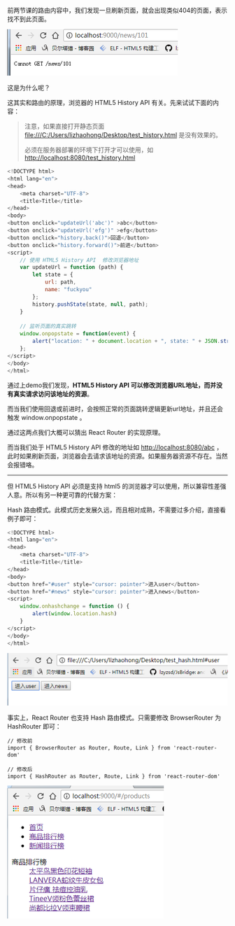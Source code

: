 前两节课的路由内容中，我们发现一旦刷新页面，就会出现类似404的页面，表示找不到此页面。

![](/assets/wuashusdauhsaduhadshu.png)

这是为什么呢？

这其实和路由的原理，浏览器的 HTML5 History API 有关。先来试试下面的内容：

> 注意，如果直接打开静态页面[ file:///C:/Users/lizhaohong/Desktop/test\_history.html](file:///C:/Users/lizhaohong/Desktop/test_history.html) 是没有效果的。
>
> 必须在服务器部署的环境下打开才可以使用，如 [http://localhost:8080/test\_history.html](http://localhost:8080/test_history.html)

```js
<!DOCTYPE html>
<html lang="en">
<head>
    <meta charset="UTF-8">
    <title>Title</title>    
</head>
<body>
<button onclick="updateUrl('abc')" >abc</button>
<button onclick="updateUrl('efg')" >efg</button>
<button onclick="history.back()">回退</button>
<button onclick="history.forward()">前进</button>
<script>
    // 使用 HTML5 History API  修改浏览器地址
    var updateUrl = function (path) {
        let state = {
            url: path,
            name: "fuckyou"
        };
        history.pushState(state, null, path);
    }

    // 监听页面的真实跳转
    window.onpopstate = function(event) {
        alert("location: " + document.location + ", state: " + JSON.stringify(event.state));
    };
</script>
</body>
</html>
```

通过上demo我们发现，**HTML5 History API  可以修改浏览器URL地址，而并没有真实请求访问该地址的资源**。

而当我们使用回退或前进时，会按照正常的页面跳转逻辑更新url地址，并且还会触发 window.onpopstate 。

通过这两点我们大概可以猜出 React Router 的实现原理。

而当我们处于 HTML5 History API  修改的地址如 [http://localhost:8080/abc](http://localhost:8080/abc) ，此时如果刷新页面，浏览器会去请求该地址的资源。如果服务器资源不存在。当然会报错咯。

---

但 HTML5 History API 必须是支持 html5 的浏览器才可以使用，所以兼容性差强人意。所以有另一种更可靠的代替方案：

Hash 路由模式。此模式历史发展久远，而且相对成熟，不需要过多介绍，直接看例子即可：

```js
<!DOCTYPE html>
<html lang="en">
<head>
    <meta charset="UTF-8">
    <title>Title</title>
</head>
<body>
<button href="#user" style="cursor: pointer">进入user</button>
<button href="#news" style="cursor: pointer">进入news</button>
<script>
    window.onhashchange = function () {
        alert(window.location.hash)
    }
</script>
</body>
</html>
```

![](/assets/21323ashtyuuioihjhj.png)

事实上，React Router 也支持 Hash 路由模式。只需要修改 BrowserRouter 为 HashRouter 即可：

```
// 修改前
import { BrowserRouter as Router, Route, Link } from 'react-router-dom'

// 修改后
import { HashRouter as Router, Route, Link } from 'react-router-dom'
```

![](/assets/hashroutersdadasdas.png)

